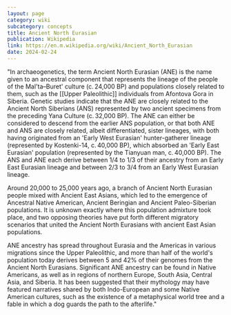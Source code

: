```yaml
---
layout: page
category: wiki
subcategory: concepts
title: Ancient North Eurasian
publication: Wikipedia
link: https://en.m.wikipedia.org/wiki/Ancient_North_Eurasian
date: 2024-02-24
---
```


"In archaeogenetics, the term Ancient North Eurasian (ANE) is the name given to an ancestral component that represents the lineage of the people of the Mal'ta–Buret' culture (c. 24,000 BP) and populations closely related to them, such as the [[Upper Paleolithic]] individuals from Afontova Gora in Siberia. Genetic studies indicate that the ANE are closely related to the Ancient North Siberians (ANS) represented by two ancient specimens from the preceding Yana Culture (c. 32,000 BP). The ANE can either be considered to descend from the earlier ANS population, or that both ANE and ANS are closely related, albeit differentiated, sister lineages, with both having originated from an 'Early West Eurasian' hunter-gatherer lineage (represented by Kostenki-14, c. 40,000 BP), which absorbed an 'Early East Eurasian' population (represented by the Tianyuan man, c. 40,000 BP). The ANS and ANE each derive between 1/4 to 1/3 of their ancestry from an Early East Eurasian lineage and between 2/3 to 3/4 from an Early West Eurasian lineage.

Around 20,000 to 25,000 years ago, a branch of Ancient North Eurasian people mixed with Ancient East Asians, which led to the emergence of Ancestral Native American, Ancient Beringian and Ancient Paleo-Siberian populations. It is unknown exactly where this population admixture took place, and two opposing theories have put forth different migratory scenarios that united the Ancient North Eurasians with ancient East Asian populations.

ANE ancestry has spread throughout Eurasia and the Americas in various migrations since the Upper Paleolithic, and more than half of the world's population today derives between 5 and 42% of their genomes from the Ancient North Eurasians. Significant ANE ancestry can be found in Native Americans, as well as in regions of northern Europe, South Asia, Central Asia, and Siberia. It has been suggested that their mythology may have featured narratives shared by both Indo-European and some Native American cultures, such as the existence of a metaphysical world tree and a fable in which a dog guards the path to the afterlife."
